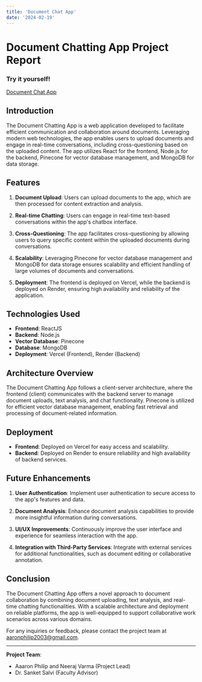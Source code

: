 ```yaml
---
title: 'Document Chat App'
date: '2024-02-19'
---
```


# Document Chatting App Project Report

### Try it yourself!    
[Document Chat App](https://doc-chat-frontend.vercel.app/)

## Introduction

The Document Chatting App is a web application developed to facilitate efficient communication and collaboration around documents. Leveraging modern web technologies, the app enables users to upload documents and engage in real-time conversations, including cross-questioning based on the uploaded content. The app utilizes React for the frontend, Node.js for the backend, Pinecone for vector database management, and MongoDB for data storage.

## Features

1. **Document Upload**: Users can upload documents to the app, which are then processed for content extraction and analysis.
  
2. **Real-time Chatting**: Users can engage in real-time text-based conversations within the app's chatbox interface.

3. **Cross-Questioning**: The app facilitates cross-questioning by allowing users to query specific content within the uploaded documents during conversations.

4. **Scalability**: Leveraging Pinecone for vector database management and MongoDB for data storage ensures scalability and efficient handling of large volumes of documents and conversations.

5. **Deployment**: The frontend is deployed on Vercel, while the backend is deployed on Render, ensuring high availability and reliability of the application.

## Technologies Used

- **Frontend**: ReactJS
- **Backend**: Node.js
- **Vector Database**: Pinecone
- **Database**: MongoDB
- **Deployment**: Vercel (Frontend), Render (Backend)

## Architecture Overview

The Document Chatting App follows a client-server architecture, where the frontend (client) communicates with the backend server to manage document uploads, text analysis, and chat functionality. Pinecone is utilized for efficient vector database management, enabling fast retrieval and processing of document-related information.

## Deployment

- **Frontend**: Deployed on Vercel for easy access and scalability.
- **Backend**: Deployed on Render to ensure reliability and high availability of backend services.

## Future Enhancements

1. **User Authentication**: Implement user authentication to secure access to the app's features and data.
  
2. **Document Analysis**: Enhance document analysis capabilities to provide more insightful information during conversations.
  
3. **UI/UX Improvements**: Continuously improve the user interface and experience for seamless interaction with the app.

4. **Integration with Third-Party Services**: Integrate with external services for additional functionalities, such as document editing or collaborative annotation.

## Conclusion

The Document Chatting App offers a novel approach to document collaboration by combining document uploading, text analysis, and real-time chatting functionalities. With a scalable architecture and deployment on reliable platforms, the app is well-equipped to support collaborative work scenarios across various domains.

For any inquiries or feedback, please contact the project team at [aaronphilip2003@gmail.com](mailto:aaronphilip2003@gmail.com).

---
**Project Team**: 
- Aaaron Philip and Neeraj Varma (Project Lead)
- Dr. Sanket Salvi (Faculty Advisor)